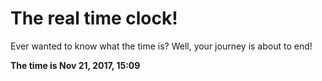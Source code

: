 # The real time clock!

Ever wanted to know what the time is? Well, your journey is about to end!

**The time is Nov 21, 2017, 15:09**